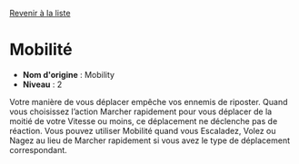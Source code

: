 [Revenir à la liste](list.md)

# Mobilité

 * **Nom d'origine** : Mobility
 * **Niveau** : 2


<p>Votre manière de vous déplacer empêche vos ennemis de riposter. Quand vous choisissez l’action Marcher rapidement pour vous déplacer de la moitié de votre Vitesse ou moins, ce déplacement ne déclenche pas de réaction. Vous pouvez utiliser Mobilité quand vous Escaladez, Volez ou Nagez au lieu de Marcher rapidement si vous avez le type de déplacement correspondant.</p>